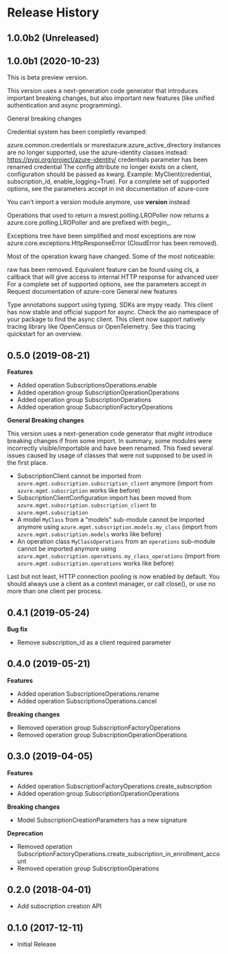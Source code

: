# Release History

## 1.0.0b2 (Unreleased)


## 1.0.0b1 (2020-10-23)

This is beta preview version.

This version uses a next-generation code generator that introduces important breaking changes, but also important new features (like unified authentication and async programming).

General breaking changes

Credential system has been completly revamped:

azure.common.credentials or msrestazure.azure_active_directory instances are no longer supported, use the azure-identity classes instead: https://pypi.org/project/azure-identity/
credentials parameter has been renamed credential
The config attribute no longer exists on a client, configuration should be passed as kwarg. Example: MyClient(credential, subscription_id, enable_logging=True). For a complete set of supported options, see the parameters accept in init documentation of azure-core

You can't import a version module anymore, use __version__ instead

Operations that used to return a msrest.polling.LROPoller now returns a azure.core.polling.LROPoller and are prefixed with begin_.

Exceptions tree have been simplified and most exceptions are now azure.core.exceptions.HttpResponseError (CloudError has been removed).

Most of the operation kwarg have changed. Some of the most noticeable:

raw has been removed. Equivalent feature can be found using cls, a callback that will give access to internal HTTP response for advanced user
For a complete set of supported options, see the parameters accept in Request documentation of azure-core
General new features

Type annotations support using typing. SDKs are mypy ready.
This client has now stable and official support for async. Check the aio namespace of your package to find the async client.
This client now support natively tracing library like OpenCensus or OpenTelemetry. See this tracing quickstart for an overview.

## 0.5.0 (2019-08-21)

**Features**

  - Added operation SubscriptionsOperations.enable
  - Added operation group SubscriptionOperationOperations
  - Added operation group SubscriptionOperations
  - Added operation group SubscriptionFactoryOperations

**General Breaking changes**

This version uses a next-generation code generator that *might*
introduce breaking changes if from some import. In summary, some modules
were incorrectly visible/importable and have been renamed. This fixed
several issues caused by usage of classes that were not supposed to be
used in the first place.

  - SubscriptionClient cannot be imported from
    `azure.mgmt.subscription.subscription_client` anymore (import
    from `azure.mgmt.subscription` works like before)
  - SubscriptionClientConfiguration import has been moved from
    `azure.mgmt.subscription.subscription_client` to
    `azure.mgmt.subscription`
  - A model `MyClass` from a "models" sub-module cannot be imported
    anymore using `azure.mgmt.subscription.models.my_class` (import
    from `azure.mgmt.subscription.models` works like before)
  - An operation class `MyClassOperations` from an `operations`
    sub-module cannot be imported anymore using
    `azure.mgmt.subscription.operations.my_class_operations` (import
    from `azure.mgmt.subscription.operations` works like before)

Last but not least, HTTP connection pooling is now enabled by default.
You should always use a client as a context manager, or call close(), or
use no more than one client per process.

## 0.4.1 (2019-05-24)

**Bug fix**

  - Remove subscription_id as a client required parameter

## 0.4.0 (2019-05-21)

**Features**

  - Added operation SubscriptionsOperations.rename
  - Added operation SubscriptionsOperations.cancel

**Breaking changes**

  - Removed operation group SubscriptionFactoryOperations
  - Removed operation group SubscriptionOperationOperations

## 0.3.0 (2019-04-05)

**Features**

  - Added operation SubscriptionFactoryOperations.create_subscription
  - Added operation group SubscriptionOperationOperations

**Breaking changes**

  - Model SubscriptionCreationParameters has a new signature

**Deprecation**

  - Removed operation
    SubscriptionFactoryOperations.create_subscription_in_enrollment_account
  - Removed operation group SubscriptionOperations

## 0.2.0 (2018-04-01)

  - Add subscription creation API

## 0.1.0 (2017-12-11)

  - Initial Release
